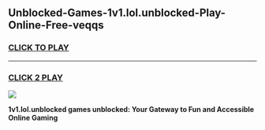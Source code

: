 
## Unblocked-Games-1v1.lol.unblocked-Play-Online-Free-veqqs
<h3>
<a href="https://premium76.site?title=1v1.lol.unblocked&ref=26A">CLICK TO PLAY</a></h3>
<hr>

<h3>
<a href="https://premium76.site?title=1v1.lol.unblocked&ref=26A">CLICK 2 PLAY</a>
  
</h3>

<a href="https://premium76.site?title=1v1.lol.unblocked&ref=26A"><img src="https://clearcache.store/games.png"></a>


**1v1.lol.unblocked games unblocked: Your Gateway to Fun and Accessible Online Gaming**

